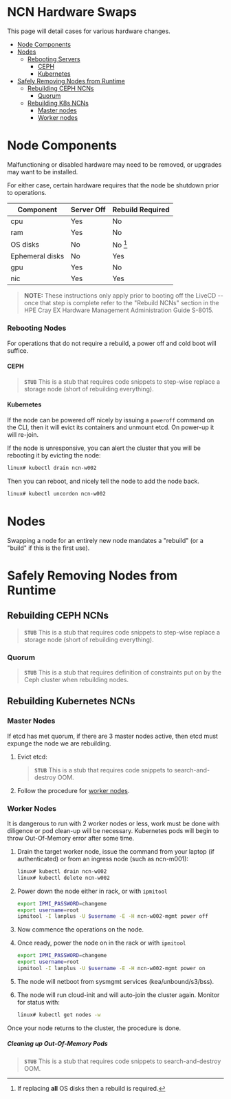 # NCN Hardware Swaps

This page will detail cases for various hardware changes.

- [Node Components](#node-components)
- [Nodes](#nodes)
    - [Rebooting Servers](#rebooting-nodes)
        - [CEPH](#ceph)
        - [Kubernetes](#kubernetes)
- [Safely Removing Nodes from Runtime](#safely-removing-nodes-from-runtime)
    - [Rebuilding CEPH NCNs](#rebuilding-ceph-ncns)
        - [Quorum](#quorum)
    - [Rebuilding K8s NCNs](#rebuilding-k8s-ncns)
        - [Master nodes](#master-nodes)
        - [Worker nodes](#worker-nodes)


<a name='node-components'></a>
# Node Components

Malfunctioning or disabled hardware may need to be removed, or upgrades may want to be installed.

For either case, certain hardware requires that the node be shutdown prior to operations.

| Component | Server Off | Rebuild Required |
| --- | --- | --- |
| cpu | Yes | No |
| ram | Yes | No |
| OS disks | No | No [^1] |
| Ephemeral disks | No | Yes |
| gpu | Yes | No |
| nic | Yes | Yes |

[^1]: If replacing **all** OS disks then a rebuild is required.

> **NOTE:** These instructions only apply prior to booting off the LiveCD -- once that step is complete refer to the "Rebuild NCNs" section in the HPE Cray EX Hardware Management Administration Guide S-8015.

<a name='rebooting-nodes'></a>
### Rebooting Nodes

For operations that do not require a rebuild, a power off and cold boot will suffice.

<a name='ceph'></a>
#### CEPH

> **`STUB`** This is a stub that requires code snippets to step-wise replace a storage node (short of rebuilding everything).

<a name='kubernetes'></a>
#### Kubernetes

If the node can be powered off nicely by issuing a `poweroff` command on the CLI, then it will evict its containers
and unmount etcd. On power-up it will re-join.

If the node is unresponsive, you can alert the cluster that you will be rebooting it by evicting the node:
```bash
linux# kubectl drain ncn-w002
```

Then you can reboot, and nicely tell the node to add the node back.
```bash
linux# kubectl uncordon ncn-w002
```

<a name='nodes'></a>
# Nodes

Swapping a node for an entirely new node mandates a "rebuild" (or a "build" if this is the first use).

<a name='safely-removing-nodes-from-runtime'></a>
# Safely Removing Nodes from Runtime

<a name='rebuilding-ceph-ncns'></a>
## Rebuilding CEPH NCNs

> **`STUB`** This is a stub that requires code snippets to step-wise replace a storage node (short of rebuilding everything).

<a name='quorum'></a>
### Quorum

> **`STUB`** This is a stub that requires definition of constraints put on by the Ceph cluster when rebuilding nodes.


<a name='rebuilding-k8s-ncns'></a>
## Rebuilding Kubernetes NCNs

<a name='master-nodes'></a>
### Master Nodes

If etcd has met quorum, if there are 3 master nodes active, then etcd must expunge the node we are rebuilding.

1. Evict etcd:
    > **`STUB`** This is a stub that requires code snippets to search-and-destroy OOM.
2. Follow the procedure for [worker nodes](#worker-nodes).


<a name='worker-nodes'></a>
### Worker Nodes

It is dangerous to run with 2 worker nodes or less, work must be done with diligence or pod clean-up will be necessary. Kubernetes pods will begin to throw Out-Of-Memory error after some time.

1. Drain the target worker node, issue the command from your laptop (if authenticated) or from an ingress node (such as ncn-m001):
    ```bash
    linux# kubectl drain ncn-w002
    linux# kubectl delete ncn-w002
    ```

2. Power down the node either in rack, or with `ipmitool`
    ```bash
    export IPMI_PASSWORD=changeme
    export username=root
    ipmitool -I lanplus -U $username -E -H ncn-w002-mgmt power off
    ```
3. Now commence the operations on the node.

4. Once ready, power the node on in the rack or with `ipmitool`
    ```bash
    export IPMI_PASSWORD=changeme
    export username=root
    ipmitool -I lanplus -U $username -E -H ncn-w002-mgmt power on
    ```
5. The node will netboot from sysmgmt services (kea/unbound/s3/bss).

6. The node will run cloud-init and will auto-join the cluster again. Monitor for status with:
    ```bash
    linux# kubectl get nodes -w
    ```

Once your node returns to the cluster, the procedure is done.

<a name='cleaning-up-out-of-memory-pods'></a>
##### Cleaning up Out-Of-Memory Pods

> **`STUB`** This is a stub that requires code snippets to search-and-destroy OOM.
